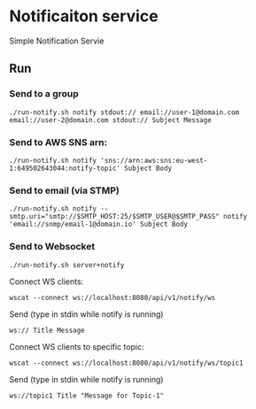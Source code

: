 # Notificaiton service

Simple Notification Servie

## Run

### Send to a group

```
./run-notify.sh notify stdout:// email://user-1@domain.com email://user-2@domain.com stdout:// Subject Message
```

### Send to AWS SNS arn:

```
./run-notify.sh notify 'sns://arn:aws:sns:eu-west-1:649502643044:notify-topic' Subject Body  
```

### Send to email (via STMP)

```
./run-notify.sh notify --smtp.uri="smtp://$SMTP_HOST:25/$SMTP_USER@$SMTP_PASS" notify 'email://snmp/email-1@domain.io' Subject Body
```

### Send to Websocket

```
./run-notify.sh server+notify
```

Connect WS clients:
```
wscat --connect ws://localhost:8080/api/v1/notify/ws
```

Send (type in stdin while notify is running)
```
ws:// Title Message
```

Connect WS clients to specific topic:
```
wscat --connect ws://localhost:8080/api/v1/notify/ws/topic1
```

Send (type in stdin while notify is running)
```
ws://topic1 Title "Message for Topic-1"
```
